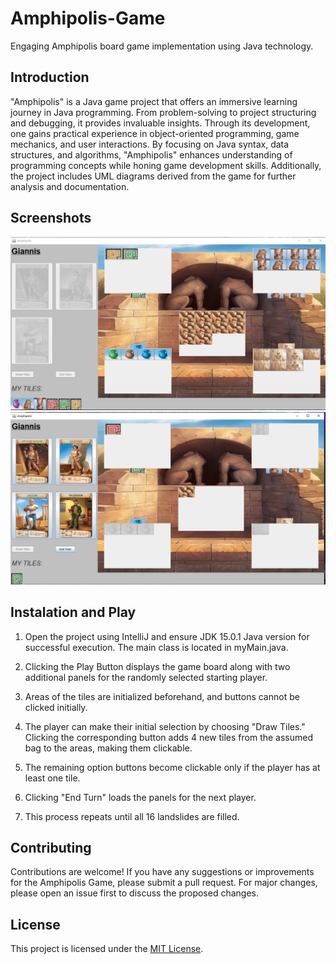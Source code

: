 # Amphipolis-Game
Engaging Amphipolis board game implementation using Java technology.


## Introduction


"Amphipolis" is a Java game project that offers an immersive learning journey in Java programming. From problem-solving to project structuring and debugging, it provides invaluable insights. Through its development, one gains practical experience in object-oriented programming, game mechanics, and user interactions. By focusing on Java syntax, data structures, and algorithms, "Amphipolis" enhances understanding of programming concepts while honing game development skills. Additionally, the project includes UML diagrams derived from the game for further analysis and documentation.



## Screenshots

![Screenshot1](Screenshots\screen1.png) ![Screenshot2](Screenshots\screen2.png)


## Instalation and Play


1. Open the project using IntelliJ and ensure JDK 15.0.1 Java version for successful execution. The main class is located in myMain.java.

2. Clicking the Play Button displays the game board along with two additional panels for the randomly selected starting player.

3. Areas of the tiles are initialized beforehand, and buttons cannot be clicked initially.

4. The player can make their initial selection by choosing "Draw Tiles." Clicking the corresponding button adds 4 new tiles from the assumed bag to the areas, making them clickable.

5. The remaining option buttons become clickable only if the player has at least one tile.

6. Clicking "End Turn" loads the panels for the next player.

7. This process repeats until all 16 landslides are filled.


## Contributing


Contributions are welcome! If you have any suggestions or improvements for the Amphipolis Game, please submit a pull request. For major changes, please open an issue first to discuss the proposed changes.


## License


This project is licensed under the [MIT License](LICENSE).